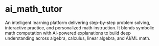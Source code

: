 # ai_math_tutor
An intelligent learning platform delivering step-by-step problem solving, interactive practice, and personalized math instruction. It blends symbolic math computation with AI-powered explanations to build deep understanding across algebra, calculus, linear algebra, and AI/ML math.
